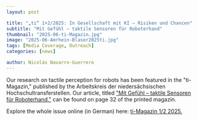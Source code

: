 ```yaml
---
layout: post

title: "„ti“ 1+2/2025: In Gesellschaft mit KI – Risiken und Chancen"
subtitle: "Mit Gefühl — taktile Sensoren für Roboterhand"
thumbnail: "2025-06-ti-Magazin.jpg"
image: "2025-06-Amrhein-Blaser2025ti.jpg"
tags: [Media Coverage, Outreach]
categories: [news]

author: Nicolás Navarro-Guerrero
---
```

Our research on tactile perception for robots has been featured in the "ti-Magazin," published by the Arbeitskreis der niedersächsischen Hochschultransferstellen. Our article, titled <a href="https://www.wissenhochn.de/de/themen/auswahl-und-uebersicht/einzelansicht/mit-gefuehl-taktile-sensoren-fuer-roboterhand" target="_blank">"Mit Gefühl – taktile Sensoren für Roboterhand,"</a> can be found on page 32 of the printed magazin. 

Explore the whole issue online (in German) here: 
<a href="https://www.wissenhochn.de/fileadmin/ti/Magazin-Technologie-Informationen/ti_1_2_2025_In_Gesellschaft_mit_KI/ti_1_2_2025_In_Gesellschaft_mit_KI.pdf
" target="_blank">ti-Magazin 1/2 2025.</a>

<!--more-->

